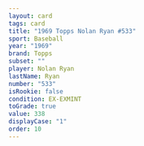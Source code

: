 ```yaml
---
layout: card
tags: card
title: "1969 Topps Nolan Ryan #533"
sport: Baseball
year: "1969"
brand: Topps
subset: ""
player: Nolan Ryan
lastName: Ryan
number: "533"
isRookie: false
condition: EX-EXMINT
toGrade: true
value: 338
displayCase: "1"
order: 10
---
```

